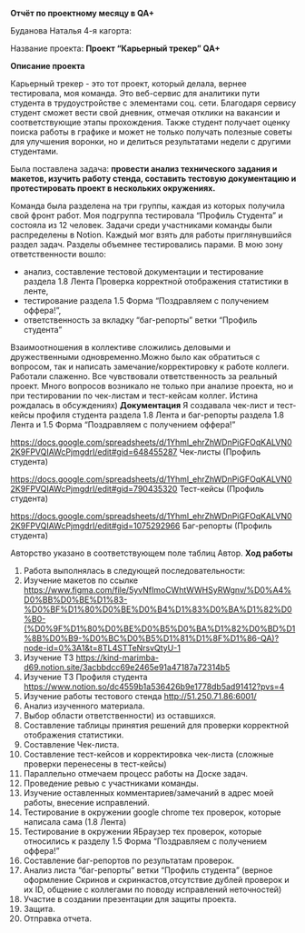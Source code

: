 **Отчёт по проектному месяцу в QA+**


Буданова Наталья 4-я кагорта:


Название проекта: **Проект “Карьерный трекер” QA+**


**Описание проекта**


Карьерный трекер - это тот проект, который делала, вернее тестировала, моя команда. Это веб-сервис для аналитики пути студента в трудоустройстве с элементами соц. сети. Благодаря сервису студент сможет вести свой дневник, отмечая отклики на вакансии и соответствующие этапы прохождения. Также студент получает оценку поиска работы в графике и может не только получать полезные советы для улучшения воронки, но и делиться результатами недели с другими студентами.


Была поставлена задача: **провести анализ технического задания и макетов, изучить работу стенда, составить тестовую документацию и протестировать проект в нескольких окружениях.**

Команда была разделена на три группы, каждая из которых получила свой фронт работ. Моя подгруппа тестировала “Профиль Студента” и состояла из 12 человек.
Задачи среди участниками команды были распределены в Notion. Каждый мог взять для работы приглянувшийся раздел задач. Разделы объемнее тестировались парами.
В мою зону ответственности вошло:
- анализ, составление тестовой документации и тестирование раздела 1.8 Лента Проверка корректной отображения статистики в ленте,
- тестирование раздела 1.5 Форма “Поздравляем с получением оффера!”,
- ответственность за вкладку “баг-репорты” ветки “Профиль студента”
  
Взаимоотношения в коллективе сложились деловыми и дружественными одновременно.Можно было как обратиться с вопросом, так и написать замечание/корректировку к работе коллеги. Работали слаженно. Все чувствовали ответственность за реальный проект.
Много вопросов возникало не только при анализе проекта, но и при тестировании по чек-листам и тест-кейсам коллег. Истина рождалась в обсуждениях)
**Документация**
Я создавала чек-лист и тест-кейсы профиля студента раздела 1.8 Лента и баг-репорты раздела 1.8 Лента и 1.5 Форма “Поздравляем с получением оффера!”

https://docs.google.com/spreadsheets/d/1Yhml_ehrZhWDnPiGFOqKALVN02K9FPVQIAWcPjmgdrI/edit#gid=648455287 Чек-листы (Профиль студента)

https://docs.google.com/spreadsheets/d/1Yhml_ehrZhWDnPiGFOqKALVN02K9FPVQIAWcPjmgdrI/edit#gid=790435320 Тест-кейсы (Профиль студента)

https://docs.google.com/spreadsheets/d/1Yhml_ehrZhWDnPiGFOqKALVN02K9FPVQIAWcPjmgdrI/edit#gid=1075292966 Баг-репорты  (Профиль студента)

Авторство указано в соответствующем поле таблиц Автор.
**Ход работы**
1. Работа выполнялась в следующей последовательности:
2. Изучение макетов по ссылке https://www.figma.com/file/5yvNfImoCWhtWWHSyRWgnv/%D0%A4%D0%BB%D0%BE%D1%83-%D0%BF%D1%80%D0%BE%D0%B4%D1%83%D0%BA%D1%82%D0%B0-(%D0%9F%D1%80%D0%BE%D0%B5%D0%BA%D1%82%D0%BD%D1%8B%D0%B9-%D0%BC%D0%B5%D1%81%D1%8F%D1%86-QA)?node-id=0%3A1&t=8TL4STTeNrsvQtyU-1 
3. Изучение ТЗ https://kind-marimba-d69.notion.site/3acbbdcc69e2465e91a47187a72314b5 
4. Изучение ТЗ Профиля студента https://www.notion.so/dc4559b1a536426b9e1778db5ad91412?pvs=4 
5. Изучение работы тестового стенда http://51.250.71.86:6001/ 
6. Анализ изученного материала.
7. Выбор области ответственности) из оставшихся.
8. Составление таблицы принятия решений для проверки корректной отображения статистики.
9. Составление Чек-листа.
10. Составление тест-кейсов и корректировка чек-листа (сложные проверки перенесены в тест-кейсы)
11. Параллельно отмечаем процесс работы на Доске задач.
12. Проведение ревью с участниками команды.
13. Изучение оставленных комментариев/замечаний в адрес моей работы, внесение исправлений.
14. Тестирование в окружении google chrome тех проверок, которые написала сама (1.8 Лента)
15. Тестирование в окружении ЯБраузер тех проверок, которые относились к разделу 1.5 Форма “Поздравляем с получением оффера!”
16. Составление баг-репортов по результатам проверок.
17. Анализ листа “баг-репорты” ветки “Профиль студента” (верное оформление Скринов и скринкастов,отсутствие дублей проверок и их ID, общение с коллегами по поводу исправлений неточностей)
18. Участие в создании презентации для защиты проекта.
19. Защита.
20. Отправка отчета.
